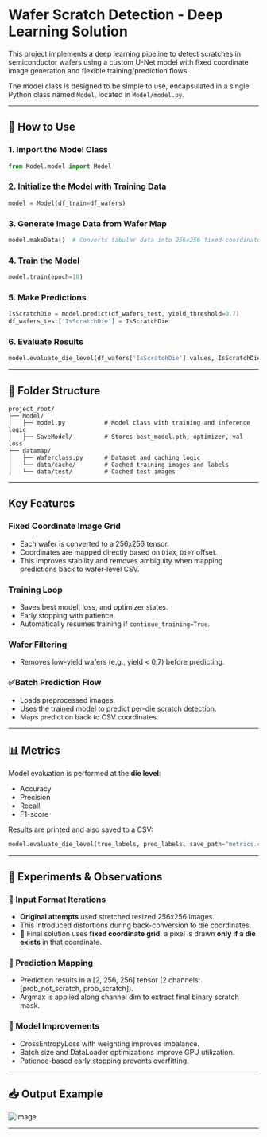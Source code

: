 # Wafer Scratch Detection - Deep Learning Solution

This project implements a deep learning pipeline to detect scratches in semiconductor wafers using a custom U-Net model with fixed coordinate image generation and flexible training/prediction flows.

The model class is designed to be simple to use, encapsulated in a single Python class named `Model`, located in `Model/model.py`.

---

## 🔧 How to Use

### 1. **Import the Model Class**

```python
from Model.model import Model
```

### 2. **Initialize the Model with Training Data**

```python
model = Model(df_train=df_wafers)
```

### 3. **Generate Image Data from Wafer Map**

```python
model.makeData()  # Converts tabular data into 256x256 fixed-coordinate .pt images
```

### 4. **Train the Model**

```python
model.train(epoch=10)
```

### 5. **Make Predictions**

```python
IsScratchDie = model.predict(df_wafers_test, yield_threshold=0.7)
df_wafers_test['IsScratchDie'] = IsScratchDie
```

### 6. **Evaluate Results**

```python
model.evaluate_die_level(df_wafers['IsScratchDie'].values, IsScratchDie)
```

---

## 📁 Folder Structure

```
project_root/
├── Model/
│   ├── model.py           # Model class with training and inference logic
│   ├── SaveModel/         # Stores best_model.pth, optimizer, val loss
├── datamap/
│   ├── Waferclass.py      # Dataset and caching logic
│   └── data/cache/        # Cached training images and labels
│   └── data/test/         # Cached test images
```

---

##  Key Features

###  Fixed Coordinate Image Grid

* Each wafer is converted to a 256x256 tensor.
* Coordinates are mapped directly based on `DieX`, `DieY` offset.
* This improves stability and removes ambiguity when mapping predictions back to wafer-level CSV.

###  Training Loop

* Saves best model, loss, and optimizer states.
* Early stopping with patience.
* Automatically resumes training if `continue_training=True`.

###  Wafer Filtering

* Removes low-yield wafers (e.g., yield < 0.7) before predicting.

### ✅Batch Prediction Flow

* Loads preprocessed images.
* Uses the trained model to predict per-die scratch detection.
* Maps prediction back to CSV coordinates.

---

## 📊 Metrics

Model evaluation is performed at the **die level**:

* Accuracy
* Precision
* Recall
* F1-score

Results are printed and also saved to a CSV:

```python
model.evaluate_die_level(true_labels, pred_labels, save_path="metrics.csv")
```

---

## 🧪 Experiments & Observations

### 🔁 Input Format Iterations

* **Original attempts** used stretched resized 256x256 images.
* This introduced distortions during back-conversion to die coordinates.
* 🔁 Final solution uses **fixed coordinate grid**: a pixel is drawn **only if a die exists** in that coordinate.

### 🔁 Prediction Mapping

* Prediction results in a \[2, 256, 256] tensor (2 channels: \[prob\_not\_scratch, prob\_scratch]).
* Argmax is applied along channel dim to extract final binary scratch mask.

### 🔁 Model Improvements

* CrossEntropyLoss with weighting improves imbalance.
* Batch size and DataLoader optimizations improve GPU utilization.
* Patience-based early stopping prevents overfitting.



---

## 📥 Output Example

![image](https://github.com/user-attachments/assets/08bedc2d-9a27-42a1-b2b1-df31d7e11d1c)


---

